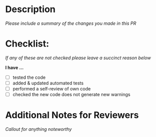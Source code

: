 # Description
_Please include a summary of the changes you made in this PR_


# Checklist:
_If any of these are not checked please leave a succinct reason below_

**I have ...**
- [ ] tested the code
- [ ] added & updated automated tests
- [ ] performed a self-review of own code
- [ ] checked the new code does not generate new warnings

# Additional Notes for Reviewers
_Callout for anything noteworthy_
